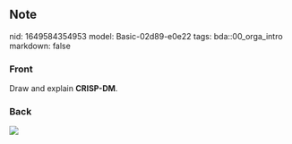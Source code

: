 ## Note
nid: 1649584354953
model: Basic-02d89-e0e22
tags: bda::00_orga_intro
markdown: false

### Front
Draw and explain <b>CRISP-DM</b>.

### Back
<img src="paste-84a4b720e3c451f81ed98cea07530c4f48cc1273.jpg">
